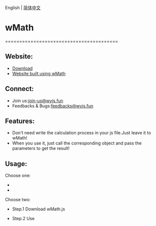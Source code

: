 English | [简体中文](./README_CN.md)

# wMath
========================================
## Website:

- [Download](https://api.wyjs.fun/)
- [Website built using wMath](https://wmath-example.wyjs.fun/)

## Connect:
 - Join us:join-us@wyjs.fun
 - Feedbacks & Bugs:feedbacks@wyjs.fun

## Features:

  - Don't need write the calculation process in your js file.Just leave it to wMath!
  - When you use it, just call the corresponding object and pass the parameters to get the result!

## Usage:

Choose one: 
  - <script src="https://raw.githack.com/Wuyingqwq/wMath.js/main/Builds/Latest/wMath-1.5.1.js"> </script> 
  - <script scr="https://raw.githack.com/Wuyingqwq/wMath.js/main/Builds/Other-js/algebra-0.2.4.min.js"></script>

Choose two: 

  - Step.1 Download wMath.js 

  - Step.2 Use <script> label introduce wMath.js
  

  
## Notices:
  - When you use the eq object,you must introduce Algebra.js.
  - Algebra.js:https://github.com/nicolewhite/algebra.js
